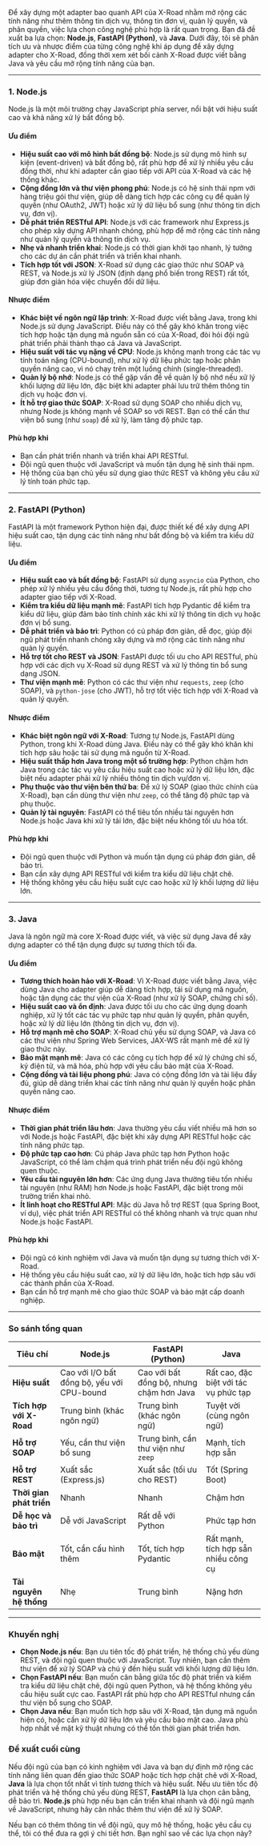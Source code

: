 Để xây dựng một adapter bao quanh API của X-Road nhằm mở rộng các tính năng như thêm thông tin dịch vụ, thông tin đơn vị, quản lý quyền, và phân quyền, việc lựa chọn công nghệ phù hợp là rất quan trọng. Bạn đã đề xuất ba lựa chọn: **Node.js**, **FastAPI (Python)**, và **Java**. Dưới đây, tôi sẽ phân tích ưu và nhược điểm của từng công nghệ khi áp dụng để xây dựng adapter cho X-Road, đồng thời xem xét bối cảnh X-Road được viết bằng Java và yêu cầu mở rộng tính năng của bạn.

---

### **1. Node.js**
Node.js là một môi trường chạy JavaScript phía server, nổi bật với hiệu suất cao và khả năng xử lý bất đồng bộ.

#### **Ưu điểm**
- **Hiệu suất cao với mô hình bất đồng bộ**: Node.js sử dụng mô hình sự kiện (event-driven) và bất đồng bộ, rất phù hợp để xử lý nhiều yêu cầu đồng thời, như khi adapter cần giao tiếp với API của X-Road và các hệ thống khác.
- **Cộng đồng lớn và thư viện phong phú**: Node.js có hệ sinh thái npm với hàng triệu gói thư viện, giúp dễ dàng tích hợp các công cụ để quản lý quyền (như OAuth2, JWT) hoặc xử lý dữ liệu bổ sung (như thông tin dịch vụ, đơn vị).
- **Dễ phát triển RESTful API**: Node.js với các framework như Express.js cho phép xây dựng API nhanh chóng, phù hợp để mở rộng các tính năng như quản lý quyền và thông tin dịch vụ.
- **Nhẹ và nhanh triển khai**: Node.js có thời gian khởi tạo nhanh, lý tưởng cho các dự án cần phát triển và triển khai nhanh.
- **Tích hợp tốt với JSON**: X-Road sử dụng các giao thức như SOAP và REST, và Node.js xử lý JSON (định dạng phổ biến trong REST) rất tốt, giúp đơn giản hóa việc chuyển đổi dữ liệu.

#### **Nhược điểm**
- **Khác biệt về ngôn ngữ lập trình**: X-Road được viết bằng Java, trong khi Node.js sử dụng JavaScript. Điều này có thể gây khó khăn trong việc tích hợp hoặc tận dụng mã nguồn sẵn có của X-Road, đòi hỏi đội ngũ phát triển phải thành thạo cả Java và JavaScript.
- **Hiệu suất với tác vụ nặng về CPU**: Node.js không mạnh trong các tác vụ tính toán nặng (CPU-bound), như xử lý dữ liệu phức tạp hoặc phân quyền nâng cao, vì nó chạy trên một luồng chính (single-threaded).
- **Quản lý bộ nhớ**: Node.js có thể gặp vấn đề về quản lý bộ nhớ nếu xử lý khối lượng dữ liệu lớn, đặc biệt khi adapter phải lưu trữ thêm thông tin dịch vụ hoặc đơn vị.
- **Ít hỗ trợ giao thức SOAP**: X-Road sử dụng SOAP cho nhiều dịch vụ, nhưng Node.js không mạnh về SOAP so với REST. Bạn có thể cần thư viện bổ sung (như `soap`) để xử lý, làm tăng độ phức tạp.

#### **Phù hợp khi**
- Bạn cần phát triển nhanh và triển khai API RESTful.
- Đội ngũ quen thuộc với JavaScript và muốn tận dụng hệ sinh thái npm.
- Hệ thống của bạn chủ yếu sử dụng giao thức REST và không yêu cầu xử lý tính toán phức tạp.

---

### **2. FastAPI (Python)**
FastAPI là một framework Python hiện đại, được thiết kế để xây dựng API hiệu suất cao, tận dụng các tính năng như bất đồng bộ và kiểm tra kiểu dữ liệu.

#### **Ưu điểm**
- **Hiệu suất cao và bất đồng bộ**: FastAPI sử dụng `asyncio` của Python, cho phép xử lý nhiều yêu cầu đồng thời, tương tự Node.js, rất phù hợp cho adapter giao tiếp với X-Road.
- **Kiểm tra kiểu dữ liệu mạnh mẽ**: FastAPI tích hợp Pydantic để kiểm tra kiểu dữ liệu, giúp đảm bảo tính chính xác khi xử lý thông tin dịch vụ hoặc đơn vị bổ sung.
- **Dễ phát triển và bảo trì**: Python có cú pháp đơn giản, dễ đọc, giúp đội ngũ phát triển nhanh chóng xây dựng và mở rộng các tính năng như quản lý quyền.
- **Hỗ trợ tốt cho REST và JSON**: FastAPI được tối ưu cho API RESTful, phù hợp với các dịch vụ X-Road sử dụng REST và xử lý thông tin bổ sung dạng JSON.
- **Thư viện mạnh mẽ**: Python có các thư viện như `requests`, `zeep` (cho SOAP), và `python-jose` (cho JWT), hỗ trợ tốt việc tích hợp với X-Road và quản lý quyền.

#### **Nhược điểm**
- **Khác biệt ngôn ngữ với X-Road**: Tương tự Node.js, FastAPI dùng Python, trong khi X-Road dùng Java. Điều này có thể gây khó khăn khi tích hợp sâu hoặc tái sử dụng mã nguồn từ X-Road.
- **Hiệu suất thấp hơn Java trong một số trường hợp**: Python chậm hơn Java trong các tác vụ yêu cầu hiệu suất cao hoặc xử lý dữ liệu lớn, đặc biệt nếu adapter phải xử lý nhiều thông tin dịch vụ/đơn vị.
- **Phụ thuộc vào thư viện bên thứ ba**: Để xử lý SOAP (giao thức chính của X-Road), bạn cần dùng thư viện như `zeep`, có thể tăng độ phức tạp và phụ thuộc.
- **Quản lý tài nguyên**: FastAPI có thể tiêu tốn nhiều tài nguyên hơn Node.js hoặc Java khi xử lý tải lớn, đặc biệt nếu không tối ưu hóa tốt.

#### **Phù hợp khi**
- Đội ngũ quen thuộc với Python và muốn tận dụng cú pháp đơn giản, dễ bảo trì.
- Bạn cần xây dựng API RESTful với kiểm tra kiểu dữ liệu chặt chẽ.
- Hệ thống không yêu cầu hiệu suất cực cao hoặc xử lý khối lượng dữ liệu lớn.

---

### **3. Java**
Java là ngôn ngữ mà core X-Road được viết, và việc sử dụng Java để xây dựng adapter có thể tận dụng được sự tương thích tối đa.

#### **Ưu điểm**
- **Tương thích hoàn hảo với X-Road**: Vì X-Road được viết bằng Java, việc dùng Java cho adapter giúp dễ dàng tích hợp, tái sử dụng mã nguồn, hoặc tận dụng các thư viện của X-Road (như xử lý SOAP, chứng chỉ số).
- **Hiệu suất cao và ổn định**: Java được tối ưu cho các ứng dụng doanh nghiệp, xử lý tốt các tác vụ phức tạp như quản lý quyền, phân quyền, hoặc xử lý dữ liệu lớn (thông tin dịch vụ, đơn vị).
- **Hỗ trợ mạnh mẽ cho SOAP**: X-Road chủ yếu sử dụng SOAP, và Java có các thư viện như Spring Web Services, JAX-WS rất mạnh mẽ để xử lý giao thức này.
- **Bảo mật mạnh mẽ**: Java có các công cụ tích hợp để xử lý chứng chỉ số, ký điện tử, và mã hóa, phù hợp với yêu cầu bảo mật của X-Road.
- **Cộng đồng và tài liệu phong phú**: Java có cộng đồng lớn và tài liệu đầy đủ, giúp dễ dàng triển khai các tính năng như quản lý quyền hoặc phân quyền nâng cao.

#### **Nhược điểm**
- **Thời gian phát triển lâu hơn**: Java thường yêu cầu viết nhiều mã hơn so với Node.js hoặc FastAPI, đặc biệt khi xây dựng API RESTful hoặc các tính năng phức tạp.
- **Độ phức tạp cao hơn**: Cú pháp Java phức tạp hơn Python hoặc JavaScript, có thể làm chậm quá trình phát triển nếu đội ngũ không quen thuộc.
- **Yêu cầu tài nguyên lớn hơn**: Các ứng dụng Java thường tiêu tốn nhiều tài nguyên (như RAM) hơn Node.js hoặc FastAPI, đặc biệt trong môi trường triển khai nhỏ.
- **Ít linh hoạt cho RESTful API**: Mặc dù Java hỗ trợ REST (qua Spring Boot, ví dụ), việc phát triển API RESTful có thể không nhanh và trực quan như Node.js hoặc FastAPI.

#### **Phù hợp khi**
- Đội ngũ có kinh nghiệm với Java và muốn tận dụng sự tương thích với X-Road.
- Hệ thống yêu cầu hiệu suất cao, xử lý dữ liệu lớn, hoặc tích hợp sâu với các thành phần của X-Road.
- Bạn cần hỗ trợ mạnh mẽ cho giao thức SOAP và bảo mật cấp doanh nghiệp.

---

### **So sánh tổng quan**

| **Tiêu chí**                | **Node.js**                              | **FastAPI (Python)**                     | **Java**                                |
|-----------------------------|------------------------------------------|------------------------------------------|-----------------------------------------|
| **Hiệu suất**               | Cao với I/O bất đồng bộ, yếu với CPU-bound | Cao với bất đồng bộ, nhưng chậm hơn Java | Rất cao, đặc biệt với tác vụ phức tạp   |
| **Tích hợp với X-Road**     | Trung bình (khác ngôn ngữ)                | Trung bình (khác ngôn ngữ)               | Tuyệt vời (cùng ngôn ngữ)               |
| **Hỗ trợ SOAP**             | Yếu, cần thư viện bổ sung                | Trung bình, cần thư viện như `zeep`       | Mạnh, tích hợp sẵn                      |
| **Hỗ trợ REST**             | Xuất sắc (Express.js)                    | Xuất sắc (tối ưu cho REST)               | Tốt (Spring Boot)                       |
| **Thời gian phát triển**    | Nhanh                                    | Nhanh                                    | Chậm hơn                                |
| **Dễ học và bảo trì**       | Dễ với JavaScript                        | Rất dễ với Python                        | Phức tạp hơn                            |
| **Bảo mật**                 | Tốt, cần cấu hình thêm                  | Tốt, tích hợp Pydantic                   | Rất mạnh, tích hợp sẵn nhiều công cụ    |
| **Tài nguyên hệ thống**     | Nhẹ                                      | Trung bình                               | Nặng hơn                                |

---

### **Khuyến nghị**
- **Chọn Node.js nếu**: Bạn ưu tiên tốc độ phát triển, hệ thống chủ yếu dùng REST, và đội ngũ quen thuộc với JavaScript. Tuy nhiên, bạn cần thêm thư viện để xử lý SOAP và chú ý đến hiệu suất với khối lượng dữ liệu lớn.
- **Chọn FastAPI nếu**: Bạn muốn cân bằng giữa tốc độ phát triển và kiểm tra kiểu dữ liệu chặt chẽ, đội ngũ quen Python, và hệ thống không yêu cầu hiệu suất cực cao. FastAPI rất phù hợp cho API RESTful nhưng cần thư viện bổ sung cho SOAP.
- **Chọn Java nếu**: Bạn muốn tích hợp sâu với X-Road, tận dụng mã nguồn hiện có, hoặc cần xử lý dữ liệu lớn và yêu cầu bảo mật cao. Java phù hợp nhất về mặt kỹ thuật nhưng có thể tốn thời gian phát triển hơn.

### **Đề xuất cuối cùng**
Nếu đội ngũ của bạn có kinh nghiệm với Java và bạn dự định mở rộng các tính năng liên quan đến giao thức SOAP hoặc tích hợp chặt chẽ với X-Road, **Java** là lựa chọn tốt nhất vì tính tương thích và hiệu suất. Nếu ưu tiên tốc độ phát triển và hệ thống chủ yếu dùng REST, **FastAPI** là lựa chọn cân bằng, dễ bảo trì. **Node.js** phù hợp nếu bạn cần triển khai nhanh và đội ngũ mạnh về JavaScript, nhưng hãy cân nhắc thêm thư viện để xử lý SOAP.

Nếu bạn có thêm thông tin về đội ngũ, quy mô hệ thống, hoặc yêu cầu cụ thể, tôi có thể đưa ra gợi ý chi tiết hơn. Bạn nghĩ sao về các lựa chọn này?